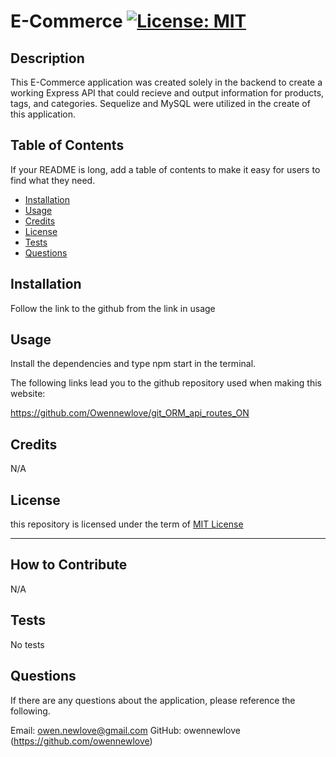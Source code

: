 # E-Commerce  [![License: MIT](https://img.shields.io/badge/License-MIT-yellow.svg)](https://opensource.org/licenses/MIT)

  


  ## Description
  
  This E-Commerce application was created solely in the backend to create a working Express API that could recieve and output information for products, tags, and categories. Sequelize and MySQL were utilized in the create of this application. 
  
  ## Table of Contents 
  
  If your README is long, add a table of contents to make it easy for users to find what they need.
  
  - [Installation](#installation)
  - [Usage](#usage)
  - [Credits](#credits)
  - [License](#license)
  - [Tests](#tests)
  - [Questions](#questions)
  
  ## Installation
  
  Follow the link to the github from the link in usage
   
  ## Usage
  
  Install the dependencies and type npm start in the terminal.

  The following links lead you to the github repository used when making this website:


  https://github.com/Owennewlove/git_ORM_api_routes_ON


     
     
  
  ## Credits

  N/A
  
  
  
  ## License
  
  this repository is licensed under the term of [MIT License](https://opensource.org/licenses/MIT)

  ---
  
  
  ## How to Contribute

  N/A
  
  

  ## Tests

  No tests
  

  ## Questions

  If there are any questions about the application, please reference the following.

  Email: owen.newlove@gmail.com
  GitHub: owennewlove (https://github.com/owennewlove)